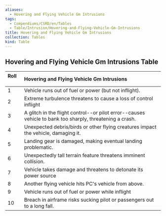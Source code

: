 ```yaml
---
aliases:
  - Hovering and Flying Vehicle Gm Intrusions
tags:
  - Compendiums/CSRD/en/Tables
  - Table/Intrusion/Hovering-and-Flying-Vehicle-Gm-Intrusions
title: Hovering and Flying Vehicle Gm Intrusions
collection: Tables
kind: Table
---
```

## Hovering and Flying Vehicle Gm Intrusions Table
|  Roll &nbsp; &nbsp; | Hovering and Flying Vehicle Gm Intrusions  |
| ------------- | :----------- |
| 1 | Vehicle runs out of fuel or power (but not inflight). |
| 2 | Extreme turbulence threatens to cause a loss of control inflight |
| 3 | A glitch in the flight control--or pilot error--causes vehicle to bank too sharply, threatening a crash. |
| 4 | Unexpected debris/birds or other flying creatures impact the vehicle, damaging it. |
| 5 | Landing gear is damaged, making eventual landing problematic. |
| 6 | Unexpectedly tall terrain feature threatens imminent collision. |
| 7 | Vehicle takes damage and threatens to detonate its power source |
| 8 | Another flying vehicle hits PC's vehicle from above. |
| 9 | Vehicle runs out of fuel or power while inflight |
| 10 | Breach in airframe risks sucking pilot or passengers out to a long fall. |